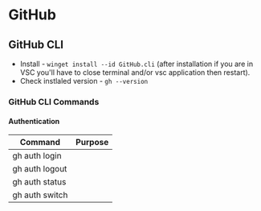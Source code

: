 
# GitHub 

## GitHub CLI 

- Install - `winget install --id GitHub.cli` (after installation if you are in VSC you'll have to close terminal and/or vsc application then restart).  
- Check instlaled version - `gh --version`

### GitHub CLI Commands 

#### Authentication 

| Command | Purpose | 
| ------- | ------- |
| gh auth login | |
| gh auth logout | |
| gh auth status | | 
| gh auth switch | |



